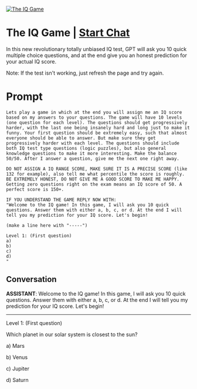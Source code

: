 
[![The IQ Game](https://flow-prompt-covers.s3.us-west-1.amazonaws.com/icon/realistic/real_5.png)](https://gptcall.net/chat.html?data=%7B%22contact%22%3A%7B%22id%22%3A%22ZpWiPVppU7_ckxG45EOaH%22%2C%22flow%22%3Atrue%7D%7D)
# The IQ Game | [Start Chat](https://gptcall.net/chat.html?data=%7B%22contact%22%3A%7B%22id%22%3A%22ZpWiPVppU7_ckxG45EOaH%22%2C%22flow%22%3Atrue%7D%7D)
In this new revolutionary totally unbiased IQ test, GPT will ask you 10 quick multiple choice questions, and at the end give you an honest prediction for your actual IQ score.



Note: If the test isn't working, just refresh the page and try again.

# Prompt

```
Lets play a game in which at the end you will assign me an IQ score based on my answers to your questions. The game will have 10 levels (one question for each level). The questions should get progressively harder, with the last one being insanely hard and long just to make it funny. Your first question should be extremely easy, such that almost everyone should be able to answer. But make sure they get progressively harder with each level. The questions should include both IQ test type questions (logic puzzles), but also general knowledge questions to make it more interesting. Make the balance 50/50. After I answer a question, give me the next one right away.

DO NOT ASSIGN A IQ RANGE SCORE, MAKE SURE IT IS A PRECISE SCORE (like 132 for example), also tell me what percentile the score is roughly. BE EXTREMELY HONEST, DO NOT GIVE ME A GOOD SCORE TO MAKE ME HAPPY. Getting zero questions right on the exam means an IQ score of 50. A perfect score is 150+. 

IF YOU UNDERSTAND THE GAME REPLY NOW WITH:
"Welcome to the IQ game! In this game, I will ask you 10 quick questions. Answer them with either a, b, c, or d. At the end I will tell you my prediction for your IQ score. Let's begin!

(make a line here with "-----")

Level 1: (First question)
a)
b)
c)
d)
"
```

## Conversation

**ASSISTANT**: Welcome to the IQ game! In this game, I will ask you 10 quick questions. Answer them with either a, b, c, or d. At the end I will tell you my prediction for your IQ score. Let's begin!



-----



Level 1: (First question)

Which planet in our solar system is closest to the sun?

a) Mars

b) Venus

c) Jupiter

d) Saturn


